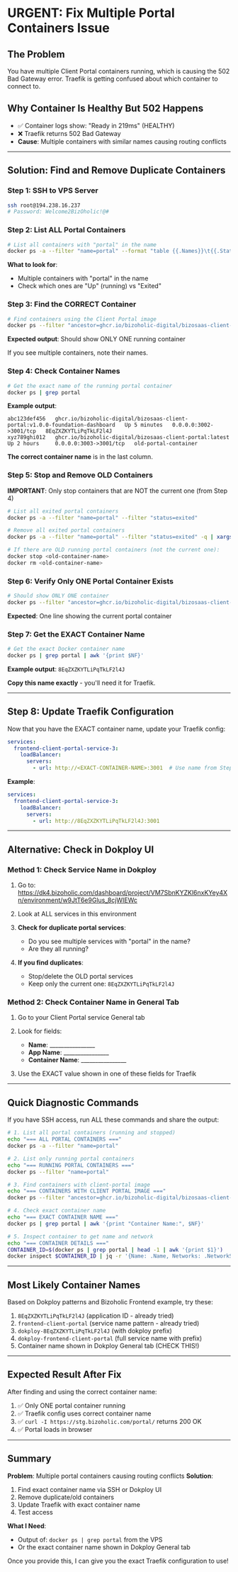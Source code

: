 # URGENT: Fix Multiple Portal Containers Issue

## The Problem

You have multiple Client Portal containers running, which is causing the 502 Bad Gateway error. Traefik is getting confused about which container to connect to.

## Why Container Is Healthy But 502 Happens

- ✅ Container logs show: "Ready in 219ms" (HEALTHY)
- ❌ Traefik returns 502 Bad Gateway
- **Cause**: Multiple containers with similar names causing routing conflicts

---

## Solution: Find and Remove Duplicate Containers

### Step 1: SSH to VPS Server

```bash
ssh root@194.238.16.237
# Password: Welcome2BizOholic!@#
```

### Step 2: List ALL Portal Containers

```bash
# List all containers with "portal" in the name
docker ps -a --filter "name=portal" --format "table {{.Names}}\t{{.Status}}\t{{.Ports}}"
```

**What to look for**:
- Multiple containers with "portal" in the name
- Check which ones are "Up" (running) vs "Exited"

### Step 3: Find the CORRECT Container

```bash
# Find containers using the Client Portal image
docker ps --filter "ancestor=ghcr.io/bizoholic-digital/bizosaas-client-portal:v1.0.0-foundation-dashboard" --format "table {{.Names}}\t{{.Status}}\t{{.Ports}}"
```

**Expected output**: Should show ONLY ONE running container

If you see multiple containers, note their names.

### Step 4: Check Container Names

```bash
# Get the exact name of the running portal container
docker ps | grep portal
```

**Example output**:
```
abc123def456   ghcr.io/bizoholic-digital/bizosaas-client-portal:v1.0.0-foundation-dashboard   Up 5 minutes   0.0.0.0:3002->3001/tcp   8EqZXZKYTLiPqTkLF2l4J
xyz789ghi012   ghcr.io/bizoholic-digital/bizosaas-client-portal:latest                        Up 2 hours     0.0.0.0:3003->3001/tcp   old-portal-container
```

**The correct container name** is in the last column.

### Step 5: Stop and Remove OLD Containers

**IMPORTANT**: Only stop containers that are NOT the current one (from Step 4)

```bash
# List all exited portal containers
docker ps -a --filter "name=portal" --filter "status=exited"

# Remove all exited portal containers
docker ps -a --filter "name=portal" --filter "status=exited" -q | xargs docker rm

# If there are OLD running portal containers (not the current one):
docker stop <old-container-name>
docker rm <old-container-name>
```

### Step 6: Verify Only ONE Portal Container Exists

```bash
# Should show ONLY ONE container
docker ps --filter "ancestor=ghcr.io/bizoholic-digital/bizosaas-client-portal"
```

**Expected**: One line showing the current portal container

### Step 7: Get the EXACT Container Name

```bash
# Get the exact Docker container name
docker ps | grep portal | awk '{print $NF}'
```

**Example output**: `8EqZXZKYTLiPqTkLF2l4J`

**Copy this name exactly** - you'll need it for Traefik.

---

## Step 8: Update Traefik Configuration

Now that you have the EXACT container name, update your Traefik config:

```yaml
services:
  frontend-client-portal-service-3:
    loadBalancer:
      servers:
        - url: http://<EXACT-CONTAINER-NAME>:3001  # Use name from Step 7
```

**Example**:
```yaml
services:
  frontend-client-portal-service-3:
    loadBalancer:
      servers:
        - url: http://8EqZXZKYTLiPqTkLF2l4J:3001
```

---

## Alternative: Check in Dokploy UI

### Method 1: Check Service Name in Dokploy

1. Go to: https://dk4.bizoholic.com/dashboard/project/VM7SbnKYZKl6nxKYey4Xn/environment/w9JtT6e9Glus_8cjWIEWc

2. Look at ALL services in this environment

3. **Check for duplicate portal services**:
   - Do you see multiple services with "portal" in the name?
   - Are they all running?

4. **If you find duplicates**:
   - Stop/delete the OLD portal services
   - Keep only the current one: `8EqZXZKYTLiPqTkLF2l4J`

### Method 2: Check Container Name in General Tab

1. Go to your Client Portal service General tab

2. Look for fields:
   - **Name**: ________________
   - **App Name**: ________________
   - **Container Name**: ________________

3. Use the EXACT value shown in one of these fields for Traefik

---

## Quick Diagnostic Commands

If you have SSH access, run ALL these commands and share the output:

```bash
# 1. List all portal containers (running and stopped)
echo "=== ALL PORTAL CONTAINERS ==="
docker ps -a --filter "name=portal"

# 2. List only running portal containers
echo "=== RUNNING PORTAL CONTAINERS ==="
docker ps --filter "name=portal"

# 3. Find containers with client-portal image
echo "=== CONTAINERS WITH CLIENT PORTAL IMAGE ==="
docker ps --filter "ancestor=ghcr.io/bizoholic-digital/bizosaas-client-portal"

# 4. Check exact container name
echo "=== EXACT CONTAINER NAME ==="
docker ps | grep portal | awk '{print "Container Name:", $NF}'

# 5. Inspect container to get name and network
echo "=== CONTAINER DETAILS ==="
CONTAINER_ID=$(docker ps | grep portal | head -1 | awk '{print $1}')
docker inspect $CONTAINER_ID | jq -r '{Name: .Name, Networks: .NetworkSettings.Networks | keys}'
```

---

## Most Likely Container Names

Based on Dokploy patterns and Bizoholic Frontend example, try these:

1. `8EqZXZKYTLiPqTkLF2l4J` (application ID - already tried)
2. `frontend-client-portal` (service name pattern - already tried)
3. `dokploy-8EqZXZKYTLiPqTkLF2l4J` (with dokploy prefix)
4. `dokploy-frontend-client-portal` (full service name with prefix)
5. Container name shown in Dokploy General tab (CHECK THIS!)

---

## Expected Result After Fix

After finding and using the correct container name:

1. ✅ Only ONE portal container running
2. ✅ Traefik config uses correct container name
3. ✅ `curl -I https://stg.bizoholic.com/portal/` returns 200 OK
4. ✅ Portal loads in browser

---

## Summary

**Problem**: Multiple portal containers causing routing conflicts
**Solution**:
1. Find exact container name via SSH or Dokploy UI
2. Remove duplicate/old containers
3. Update Traefik with exact container name
4. Test access

**What I Need**:
- Output of: `docker ps | grep portal` from the VPS
- Or the exact container name shown in Dokploy General tab

Once you provide this, I can give you the exact Traefik configuration to use!
